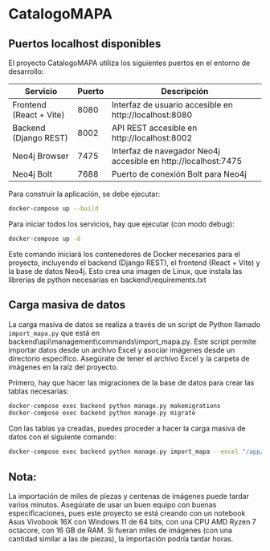 # CatalogoMAPA

## Puertos localhost disponibles  
  
El proyecto CatalogoMAPA utiliza los siguientes puertos en el entorno de desarrollo:  
  
| Servicio | Puerto | Descripción |  
|----------|--------|-------------|  
| Frontend (React + Vite) | 8080 | Interfaz de usuario accesible en http://localhost:8080 |  
| Backend (Django REST) | 8002 | API REST accesible en http://localhost:8002 |  
| Neo4j Browser | 7475 | Interfaz de navegador Neo4j accesible en http://localhost:7475 |  
| Neo4j Bolt | 7688 | Puerto de conexión Bolt para Neo4j |  


Para construir la aplicación, se debe ejecutar:
```bash  
docker-compose up --build
```

Para iniciar todos los servicios, hay que ejecutar (con modo debug):  
```bash  
docker-compose up -d
```

Este comando iniciará los contenedores de Docker necesarios para el proyecto, incluyendo el backend (Django REST), el frontend (React + Vite) y la base de datos Neo4j. Esto crea una imagen de Linux, que instala las librerías de python necesarias en backend\requirements.txt

## Carga masiva de datos

La carga masiva de datos se realiza a través de un script de Python llamado `import_mapa.py` que está en backend\api\management\commands\import_mapa.py. Este script permite importar datos desde un archivo Excel y asociar imágenes desde un directorio específico. Asegúrate de tener el archivo Excel y la carpeta de imágenes en la raíz del proyecto.

Primero, hay que hacer las migraciones de la base de datos para crear las tablas necesarias:

```bash	
docker-compose exec backend python manage.py makemigrations
docker-compose exec backend python manage.py migrate
```

Con las tablas ya creadas, puedes proceder a hacer la carga masiva de datos con el siguiente comando:

```bash
docker-compose exec backend python manage.py import_mapa --excel "/app/inventario.xlsx" --images_dir "/imagenes"                       
```


## Nota:

La importación de miles de piezas y centenas de imágenes puede tardar varios minutos. Asegúrate de usar un buen equipo con buenas especificaciones, pues este proyecto se está creando con un notebook Asus Vivobook 16X con Windows 11 de 64 bits, con una CPU AMD Ryzen 7 octacore, con 16 GB de RAM. Si fueran miles de imágenes (con una cantidad similar a las de piezas), la importación podría tardar horas.
